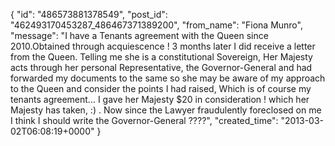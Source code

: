  {
   "id": "486573881378549",
   "post_id": "462493170453287_486467371389200",
   "from_name": "Fiona Munro",
   "message": "I have a Tenants agreement with the Queen since  2010.Obtained through  acquiescence ! 3 months later I did receive a letter from the Queen. Telling me she is a constitutional Sovereign, Her Majesty acts through her personal Representative, the Governor-General and had forwarded my documents to the same so she may be aware of my approach to the Queen and consider the points I had raised, Which is of course my tenants agreement... I gave her Majesty  $20 in consideration ! which  her Majesty  has taken, :) . Now since the Lawyer fraudulently  foreclosed on me I think I should write the Governor-General  ????",
   "created_time": "2013-03-02T06:08:19+0000"
 }
